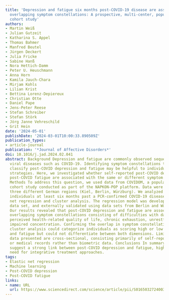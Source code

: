 ```yaml
---
title: 'Depression and fatigue six months post-COVID-19 disease are associated with
  overlapping symptom constellations: A prospective, multi-center, population-based
  cohort study'
authors:
- Martin Weiß
- Julian Gutzeit
- Katharina S. Appel
- Thomas Bahmer
- Manfred Beutel
- Jürgen Deckert
- Julia Fricke
- Sabine Hanß
- Nora Hettich-Damm
- Peter U. Heuschmann
- Anna Horn
- Kamila Jauch-Chara
- Mirjam Kohls
- Lilian Krist
- Bettina Lorenz-Depiereux
- Christian Otte
- Daniel Pape
- Jens-Peter Reese
- Stefan Schreiber
- Stefan Störk
- Jörg Janne Vehreschild
- Grit Hein
date: '2024-05-01'
publishDate: '2024-03-01T10:00:33.890509Z'
publication_types:
- article-journal
publication: '*Journal of Affective Disorders*'
doi: 10.1016/j.jad.2024.02.041
abstract: Background Depression and fatigue are commonly observed sequelae following
  viral diseases such as COVID-19. Identifying symptom constellations that differentially
  classify post-COVID depression and fatigue may be helpful to individualize treatment
  strategies. Here, we investigated whether self-reported post-COVID depression and
  post-COVID fatigue are associated with the same or different symptom constellations.
  Methods To address this question, we used data from COVIDOM, a population-based
  cohort study conducted as part of the NAPKON-POP platform. Data were collected in
  three different German regions (Kiel, Berlin, Würzburg). We analyzed data from textgreater2000
  individuals at least six months past a PCR-confirmed COVID-19 disease, using elastic
  net regression and cluster analysis. The regression model was developed in the Kiel
  data set, and externally validated using data sets from Berlin and Würzburg. Results
  Our results revealed that post-COVID depression and fatigue are associated with
  overlapping symptom constellations consisting of difficulties with daily activities,
  perceived health-related quality of life, chronic exhaustion, unrestful sleep, and
  impaired concentration. Confirming the overlap in symptom constellations, a follow-up
  cluster analysis could categorize individuals as scoring high or low on depression
  and fatigue but could not differentiate between both dimensions. Limitations The
  data presented are cross-sectional, consisting primarily of self-reported questionnaire
  or medical records rather than biometric data. Conclusions In summary, our results
  suggest a strong link between post-COVID depression and fatigue, highlighting the
  need for integrative treatment approaches.
tags:
- Elastic net regression
- Machine learning
- Post-COVID depression
- Post-COVID fatigue
links:
- name: URL
  url: https://www.sciencedirect.com/science/article/pii/S0165032724003501
---
```

